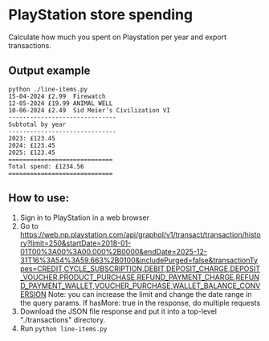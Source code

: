 # PlayStation store spending

Calculate how much you spent on Playstation per year and export transactions.

## Output example

```
python ./line-items.py
15-04-2024 £2.99  Firewatch
12-05-2024 £19.99 ANIMAL WELL
10-06-2024 £2.49  Sid Meier’s Civilization VI
------------------------------
Subtotal by year
------------------------------
2023: £123.45
2024: £123.45
2025: £123.45
=============================
Total spend: £1234.56
=============================
```

## How to use:

1. Sign in to PlayStation in a web browser
2. Go to https://web.np.playstation.com/api/graphql/v1/transact/transaction/history?limit=250&startDate=2018-01-01T00%3A00%3A00.000%2B0000&endDate=2025-12-31T16%3A54%3A59.663%2B0100&includePurged=false&transactionTypes=CREDIT,CYCLE_SUBSCRIPTION,DEBIT,DEPOSIT_CHARGE,DEPOSIT_VOUCHER,PRODUCT_PURCHASE,REFUND_PAYMENT_CHARGE,REFUND_PAYMENT_WALLET,VOUCHER_PURCHASE,WALLET_BALANCE_CONVERSION
  Note: you can increase the limit and change the date range in the query params. If hasMore: true in the response, do multiple requests
3. Download the JSON file response and put it into a top-level "./transactions" directory.
4. Run `python line-items.py`